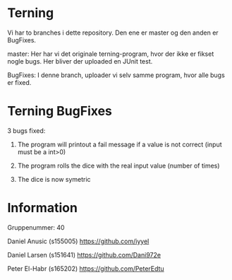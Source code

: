 # Terning

Vi har to branches i dette repository. Den ene er master og den anden er BugFixes. 

master: Her har vi det originale terning-program, hvor der ikke er fikset nogle bugs. Her bliver der uploaded en JUnit test.

BugFixes: I denne branch, uploader vi selv samme program, hvor alle bugs er fixed.


# Terning BugFixes

3 bugs fixed:

1) The program will printout a fail message if a value is not correct (input must be a int>0)

2) The program rolls the dice with the real input value (number of times)

3) The dice is now symetric


# Information

Gruppenummer: 40

Daniel Anusic (s155005) https://github.com/iyyel

Daniel Larsen (s151641) https://github.com/Dani972e

Peter El-Habr (s165202) https://github.com/PeterEdtu
